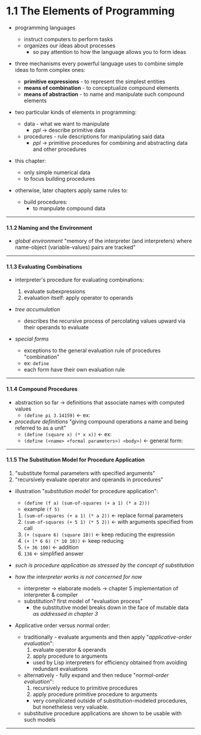 # 1.1 The Elements of Programming

- programming languages
    - instruct computers to perform tasks
    - organizes our ideas about processes
        - so pay attention to how the language allows you to form ideas


- three mechanisms every powerful language uses to combine simple ideas to form complex ones:
    - **primitive expressions** - to represent the simplest entities
    - **means of combination** - to conceptualize compound elements
    - **means of abstraction** - to name and manipulate such compound elements


- two particular kinds of elements in programming:
    - data - what we want to manipulate
        - *ppl* -> describe primitive data
    - procedures - rule descriptions for manipulating said data
        - *ppl* -> primitive procedures for combining and abstracting data and other procedures


- this chapter:
    - only simple numerical data
    - to focus building procedures


- otherwise, later chapters apply same rules to:
    - build procedures:
        - to manpulate compound data

---
#### 1.1.2 Naming and the Environment

- *global environment* "memory of the interpreter (and interpreters) where name-object (variable-values) pairs are tracked"

---
#### 1.1.3 Evaluating Combinations

- interpreter's procedure for evaluating combinations:
    1. evaluate subexpressions
    2. evaluation itself: apply operator to operands


- *tree accumulation*
    - describes the recursive process of percolating values upward via their operands to evaluate


- *special forms*
    - exceptions to the general evaluation rule of procedures "combination"
    - ex: `define`
    - each form have their own evaluation rule

---
#### 1.1.4 Compound Procedures

- abstraction so far -> definitions that associate names with computed values
    - `(define pi 3.14159)` <- ex:
- *procedure definitions* "giving compound operations a name and being referred to as a unit"
    - `(define (square x) (* x x))` <- ex:
    - `(define (<name> <formal parameters>) <body>)` <- general form:

---
#### 1.1.5 The Substitution Model for Procedure Application

1. "substitute formal parameters with specified arguments"
2. "recursively evaluate operator and operands in procedures"
- illustration "*substitution model* for procedure application":
    - `(define (f a) (sum-of-squares (+ a 1) (* a 2)))`
    - example `(f 5)`
    1. `(sum-of-squares (+ a 1) (* a 2))` <- replace formal parameters
    2. `(sum-of-squares (+ 5 1) (* 5 2))` <- with arguments specified from call
    3. `(+ (square 6) (square 10))` <- keep reducing the expression
    4. `(+ (* 6 6) (* 10 10))` <- keep reducing
    5. `(+ 36 100)` <- addition
    6. `136` <- simplified answer
- *such is procedure application as stressed by the concept of substitution*
- *how the interpreter works is not concerned for now*
    - interpreter -> elaborate models -> chapter 5 implementation of interpreter & compiler
    - substitution? first model of "evaluation process"
        - the substitutive model breaks down in the face of mutable data *as addressed in chapter 3*


- Applicative order versus normal order:
    - traditionally - evaluate arguments and then apply "*applicative-order evaluation*":
        1. evaluate operator & operands
        2. apply procedure to arguments
        - used by Lisp interpreters for efficiency obtained from avoiding redundant evaluations
    - alternatively - fully expand and then reduce "*normal-order evaluation*":
        1. recursively reduce to primitive procedures
        2. apply procedure primitive procedure to arguments
        - very complicated outside of substitution-modeled procedures, but nonetheless very valuable.
    - substitutive procedure applications are shown to be usable with such models

---
